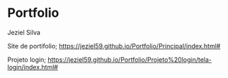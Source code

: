 # Portfolio
 Jeziel Silva

 Site de portifolio;
 https://jeziel59.github.io/Portfolio/Principal/index.html#

Projeto login;
https://jeziel59.github.io/Portfolio/Projeto%20login/tela-login/index.html#